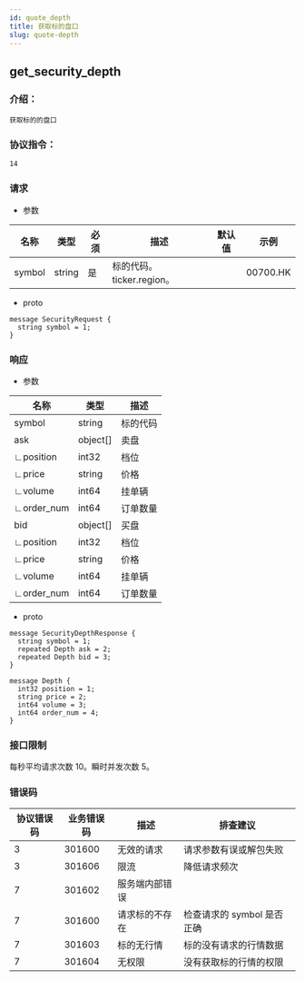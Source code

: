 ```yaml
---
id: quote_depth
title: 获取标的盘口
slug: quote-depth
---
```


## get_security_depth

### 介绍：
    获取标的的盘口
### 协议指令：
    14
### 请求
* 参数

| 名称 | 类型   | 必须  | 描述      |  默认值  |  示例   |
|-------|-------|-----|---------|-----|----|
| symbol | string   | 是  | 标的代码。ticker.region。  | | 00700.HK|

* proto
```
message SecurityRequest {
  string symbol = 1;
}
```
### 响应
* 参数

| 名称 | 类型   | 描述  | 
|-------|-------|-----|
|symbol|string| 标的代码 |
|ask|object[]| 卖盘 |
|∟position|int32| 档位 |
|∟price|string| 价格 |
|∟volume|int64| 挂单辆 |
|∟order_num|int64| 订单数量 |
|bid|object[]| 买盘 |
|∟position|int32| 档位 |
|∟price|string| 价格 |
|∟volume|int64| 挂单辆 |
|∟order_num|int64| 订单数量 |

* proto
```
message SecurityDepthResponse {
  string symbol = 1;
  repeated Depth ask = 2;
  repeated Depth bid = 3;
}

message Depth {
  int32 position = 1;
  string price = 2;
  int64 volume = 3;
  int64 order_num = 4;
}
```
### 接口限制
每秒平均请求次数 10。瞬时并发次数 5。

### 错误码

| 协议错误码 | 业务错误码   | 描述  | 排查建议 |
|-------|-------|-----|----|
|3 | 301600| 无效的请求 | 请求参数有误或解包失败 |
|3 | 301606| 限流 | 降低请求频次 |
|7 | 301602| 服务端内部错误 ||
|7 | 301600| 请求标的不存在 | 检查请求的 symbol 是否正确 |
|7 | 301603| 标的无行情 | 标的没有请求的行情数据 |
|7 | 301604| 无权限 | 没有获取标的行情的权限 |


